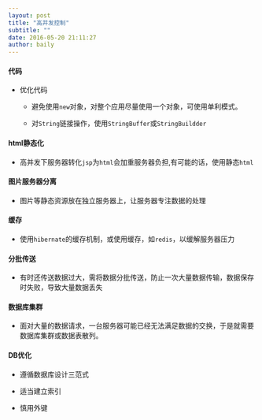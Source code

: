 ```yaml
---
layout: post
title: "高并发控制"
subtitle: ""
date: 2016-05-20 21:11:27
author: baily
---
```


#### 代码

* 优化代码

    * 避免使用`new`对象，对整个应用尽量使用一个对象，可使用单利模式。

    * 对`String`链接操作，使用`StringBuffer`或`StringBuildder`

#### html静态化

* 高并发下服务器转化`jsp`为`html`会加重服务器负担,有可能的话，使用静态`html`

#### 图片服务器分离

* 图片等静态资源放在独立服务器上，让服务器专注数据的处理

#### 缓存

* 使用`hibernate`的缓存机制，或使用缓存，如`redis`，以缓解服务器压力

#### 分批传送

* 有时还传送数据过大，需将数据分批传送，防止一次大量数据传输，数据保存时失败，导致大量数据丢失

#### 数据库集群

* 面对大量的数据请求，一台服务器可能已经无法满足数据的交换，于是就需要数据库集群或数据表散列。

#### DB优化

* 遵循数据库设计三范式

* 适当建立索引

* 慎用外键